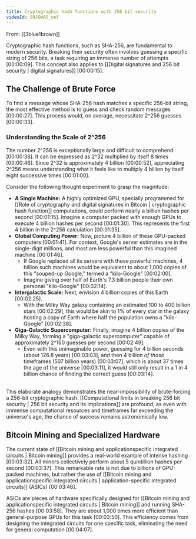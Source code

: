 ```yaml
---
title: Cryptographic hash functions with 256 bit security
videoId: S9JGmA5_unY
---
```


From: [[3blue1brown]] <br/> 

Cryptographic hash functions, such as SHA-256, are fundamental to modern security. Breaking their security often involves guessing a specific string of 256 bits, a task requiring an immense number of attempts <a class="yt-timestamp" data-t="00:00:09">[00:00:09]</a>. This concept also applies to [[Digital signatures and 256 bit security | digital signatures]] <a class="yt-timestamp" data-t="00:00:15">[00:00:15]</a>.

## The Challenge of Brute Force
To find a message whose SHA-256 hash matches a specific 256-bit string, the most effective method is to guess and check random messages <a class="yt-timestamp" data-t="00:00:27">[00:00:27]</a>. This process would, on average, necessitate 2^256 guesses <a class="yt-timestamp" data-t="00:00:33">[00:00:33]</a>.

### Understanding the Scale of 2^256
The number 2^256 is exceptionally large and difficult to comprehend <a class="yt-timestamp" data-t="00:00:38">[00:00:38]</a>. It can be expressed as 2^32 multiplied by itself 8 times <a class="yt-timestamp" data-t="00:00:46">[00:00:46]</a>. Since 2^32 is approximately 4 billion <a class="yt-timestamp" data-t="00:00:52">[00:00:52]</a>, appreciating 2^256 means understanding what it feels like to multiply 4 billion by itself eight successive times <a class="yt-timestamp" data-t="00:01:00">[00:01:00]</a>.

Consider the following thought experiment to grasp the magnitude:
*   **A Single Machine:** A highly optimized GPU, specially programmed for [[Role of cryptography and digital signatures in Bitcoin | cryptographic hash function]] computations, could perform nearly a billion hashes per second <a class="yt-timestamp" data-t="00:01:15">[00:01:15]</a>. Imagine a computer packed with enough GPUs to execute 4 billion hashes per second <a class="yt-timestamp" data-t="00:01:30">[00:01:30]</a>. This represents the first 4 billion in the 2^256 calculation <a class="yt-timestamp" data-t="00:01:35">[00:01:35]</a>.
*   **Global Computing Power:** Now, picture 4 billion of these GPU-packed computers <a class="yt-timestamp" data-t="00:01:41">[00:01:41]</a>. For context, Google's server estimates are in the single-digit millions, and most are less powerful than this imagined machine <a class="yt-timestamp" data-t="00:01:46">[00:01:46]</a>.
    *   If Google replaced all its servers with these powerful machines, 4 billion such machines would be equivalent to about 1,000 copies of this "souped-up Google," termed a "kilo-Google" <a class="yt-timestamp" data-t="00:02:00">[00:02:00]</a>.
    *   Imagine giving over half of Earth's 7.3 billion people their own personal "kilo-Google" <a class="yt-timestamp" data-t="00:02:14">[00:02:14]</a>.
*   **Intergalactic Scale:** Next, envision 4 billion copies of this Earth <a class="yt-timestamp" data-t="00:02:25">[00:02:25]</a>.
    *   With the Milky Way galaxy containing an estimated 100 to 400 billion stars <a class="yt-timestamp" data-t="00:02:29">[00:02:29]</a>, this would be akin to 1% of every star in the galaxy hosting a copy of Earth where half the population owns a "kilo-Google" <a class="yt-timestamp" data-t="00:02:38">[00:02:38]</a>.
*   **Giga-Galactic Supercomputer:** Finally, imagine 4 billion copies of the Milky Way, forming a "giga-galactic supercomputer" capable of approximately 2^160 guesses per second <a class="yt-timestamp" data-t="00:02:49">[00:02:49]</a>.
    *   Even with this unimaginable power, guessing for 4 billion seconds (about 126.8 years) <a class="yt-timestamp" data-t="00:03:03">[00:03:03]</a>, and then 4 billion *of those* timeframes (507 billion years) <a class="yt-timestamp" data-t="00:03:07">[00:03:07]</a>, which is about 37 times the age of the universe <a class="yt-timestamp" data-t="00:03:11">[00:03:11]</a>, it would still only result in a 1 in 4 billion chance of finding the correct guess <a class="yt-timestamp" data-t="00:03:14">[00:03:14]</a>.
<br>
This elaborate analogy demonstrates the near-impossibility of brute-forcing a 256-bit cryptographic hash. [[Computational limits in breaking 256 bit security | 256 bit security and its implications]] are profound, as even with immense computational resources and timeframes far exceeding the universe's age, the chance of success remains astronomically low.

## Bitcoin Mining and Specialized Hardware
The current state of [[Bitcoin mining and applicationspecific integrated circuits | Bitcoin mining]] provides a real-world example of intense hashing <a class="yt-timestamp" data-t="00:03:32">[00:03:32]</a>. All miners collectively perform about 5 quintillion hashes per second <a class="yt-timestamp" data-t="00:03:37">[00:03:37]</a>. This remarkable rate is not due to billions of GPU-packed machines, but rather the use of [[Bitcoin mining and applicationspecific integrated circuits | application-specific integrated circuits]] (ASICs) <a class="yt-timestamp" data-t="00:03:46">[00:03:46]</a>.

ASICs are pieces of hardware specifically designed for [[Bitcoin mining and applicationspecific integrated circuits | Bitcoin mining]] and running SHA-256 hashes <a class="yt-timestamp" data-t="00:03:58">[00:03:58]</a>. They are about 1,000 times more efficient than general-purpose GPUs for this task <a class="yt-timestamp" data-t="00:03:50">[00:03:50]</a>. This efficiency comes from designing the integrated circuits for one specific task, eliminating the need for general computation <a class="yt-timestamp" data-t="00:04:07">[00:04:07]</a>.